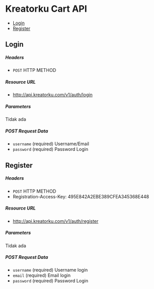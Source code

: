 # Kreatorku Cart API
- [Login](#login)
- [Register](#register)

## Login

##### Headers
- `POST` HTTP METHOD

##### Resource URL
- http://api.kreatorku.com/v1/auth/login

##### Parameters
Tidak ada

##### POST Request Data
- `username` (required) Username/Email
- `password` (required) Password Login

## Register

##### Headers
- `POST` HTTP METHOD
- Registration-Access-Key: 495E842A2EBE389CFEA345368E448

##### Resource URL
- http://api.kreatorku.com/v1/auth/register

##### Parameters
Tidak ada

##### POST Request Data
- `username` (required) Username login
- `email` (required) Email login
- `password` (required) Password Login